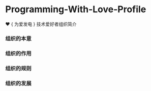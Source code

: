 # Programming-With-Love-Profile
:heart: { 为爱发电 }  技术爱好者组织简介

### 组织的本意

### 组织的作用

### 组织的规则

### 组织的发展
